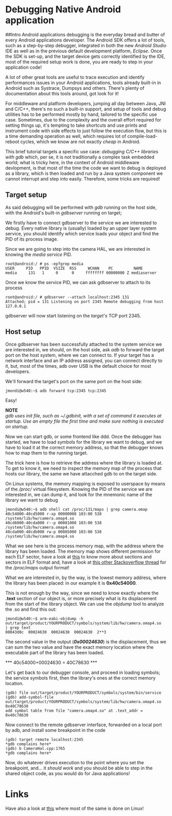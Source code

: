 # Debugging Native Android application

##Intro 
Android applications debugging is the everyday bread and butter of every Android applications developer.
The Android SDK offers a lot of tools, such as a step-by-step debugger, integrated in both the new *Android Studio* IDE as well as in the previous default development platform, *Eclipse*.
Once the SDK is set-up, and the target device gets correctly identified by the IDE, most of the required setup work is done, you are ready to step in your application code!

A lot of other great tools are useful to trace execution and identify performances issues in your Android applications, tools already built-in in Android such as Systrace, Dumpsys and others. There's plenty of documentation about this tools around, got look for it!

For middleware and platform developers, jumping all day between Java, JNI and C/C++, there's no such a built-in support, and setup of tools and debug utilities has to be performed mostly by hand, tailored to the specific use case.
Sometimes, due to the complexity and the overall effort required for setting things up, it's tempting to take shortcuts and use prints and instrument code with side effects to just follow the execution flow, but this is a time demanding operation as well, which requires lot of compile-load-reboot cycles, which we know are not exactly *cheap* in Android.

This brief tutorial targets a specific use case: *debugging C/C++ libraries with gdb* which, per se, it is not traditionally a complex task embedded world; what is tricky here, in the context of Android middleware devlopment, is that most of the time the code we want to debug is deployed as a library, which is then loaded and run by a Java system component we cannot interrupt and step into easily. Therefore, some tricks are required!

## Target setup
As said debugging will be performed with *gdb* running on the host side, with the Android's built-in *gdbserver* running on target; 

We firstly have to connect gdbserver to the service we are interested to debug. Every native library is (usually) loaded by an upper layer system service, you should identify which service loads your object and find the PID of its process image.

Since we are going to step into the camera HAL, we are interested in knowing the *media service* PID.

```
root@android:/ # ps -epfgrep media
USER     PID   PPID  VSIZE  RSS     WCHAN    PC         NAME 
media     131   1     0      0     ffffffff 00000000 Z mediaserver
```

Once we know the service PID, we can ask gdbserver to attach to its process

```
root@android:/ # gdbserver --attach localhost:2345 131
Attached; pid = 131 Listening on port 2345 Remote debugging from host 127.0.0.1
```

gdbserver will now start listening on the *target's* TCP port 2345.

## Host setup
Once gdbserver has been successfully attached to the system service we are interested in, we should, on the host side, ask *adb* to forward the target port on the host system, where we can connect to.
If your target has a network interface and an IP address assigned, you can connect directly to it, but, most of the times, adb over USB is the default choice for most developers.

We'll forward the target's port on the same port on the host side:

```
jmondi@w540:~$ adb forward tcp:2345 tcp:2345
```
Easy!

**NOTE**  
*gdb uses init file, such as ~/.gdbinit, with a set of command it executes at startup. Use an empty file the first time and make sure nothing is executed on startup.*

Now we can start gdb, or some frontend like ddd.
Once the debugger has started, we have to load symbols for the library we want to debug, and we have to load it at the correct memory address, so that the debugger knows how to map them to the running target.

The trick here is how to retrieve the address where the library is loaded at.
To get to know it, we need to inspect the memory map of the process that hosts our library, the same we have attacched gdb to on the target side.

On Linux systems, the memory mapping is exposed to userspace by means of the */proc/* virtual filesystem. Knowing the PID of the service we are interested in, we can dump it, and look for the mnemonic name of the library we want to debug

```
jmondi@w540:~$ adb shell cat /proc/131/maps | grep camera.omap
40c54000-40cd5000 r-xp 00000000 103:00 538  /system/lib/hw/camera.omap4.so 
40cd6000-40cda000 r--p 00081000 103:00 538  /system/lib/hw/camera.omap4.so
40cda000-40cdb000 rw-p 00085000 103:00 538  /system/lib/hw/camera.omap4.so
```

What we see here is the process memory map, with the address where the library has been loaded. The memory map shows different permission for each ELF sector, have a look at [this](http://stackoverflow.com/questions/14361248/whats-the-difference-of-section-and-segment-in-elf-file-format) to know more about sections and sectors in ELF format and, have a look at [this other Stackoverflow thread](http://stackoverflow.com/questions/1401359/understanding-linux-proc-id-maps) for the */proc/maps* output format!

What we are interested in, by the way, is the lowest memory address, where the library has been placed: in our example it is **0x40c54000**.

This is not enough by the way, since we need to know exactly where the **.text** section of our object is, or more precisely what is its displacement from the start of the library object.
We can use the *objdump* tool to analyze the .so and find this out:

```
jmondi@w540:~$ arm-eabi-objdump -h out/target/product/YOURPRODUCT/symbols/system/lib/hw/camera.omap4.so  | grep text
00043d0c  00024630  00024630  00024630  2**3
```

The second value in the output (**_0x00024630_**) is the displacement, thus we can sum the two value and have the exact memory location where the executable part of the library has been loaded.

***  40c54000+00024630 = 40C78630 ***

Let's get back to our debugger console, and proceed in loading symbols; the service symbols first, then the library's ones at the correct memory location.

```
(gdb) file out/target/product/YOURPRODUCT/symbols/system/bin/service
(gdb) add-symbol-file out/target/product/YOURPRODUCT/symbols/system/lib/hw/camera.omap4.so 0x40C78630
add symbol table from file "camera.omap4.so" at .text_addr = 0x40c78630
```

Now connect to the remote gdbserver interface, forwarded on a local port by adb, and install some breakpoint in the code

```
(gdb) target remote localhost:2345
*gdb complains here*
(gdb) b CameraHal.cpp:1765
*gdb complains here*
```

Now, do whatever drives execution to the point where you set the breakpoint, and... it *should work* and you should be able to step in the shared object code, as you would do for Java applications!


# Links

Have also a look at [this](http://linux-mobile-hacker.blogspot.co.uk/2008/02/debug-shared-library-with-gdbserver.html) where most of the same is done on Linux!


